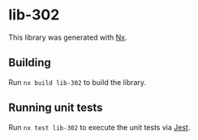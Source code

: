 # lib-302

This library was generated with [Nx](https://nx.dev).

## Building

Run `nx build lib-302` to build the library.

## Running unit tests

Run `nx test lib-302` to execute the unit tests via [Jest](https://jestjs.io).
